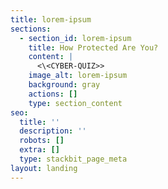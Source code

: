 ```yaml
---
title: lorem-ipsum
sections:
  - section_id: lorem-ipsum
    title: How Protected Are You?
    content: |
      <\<CYBER-QUIZ>>
    image_alt: lorem-ipsum
    background: gray
    actions: []
    type: section_content
seo:
  title: ''
  description: ''
  robots: []
  extra: []
  type: stackbit_page_meta
layout: landing
---
```

